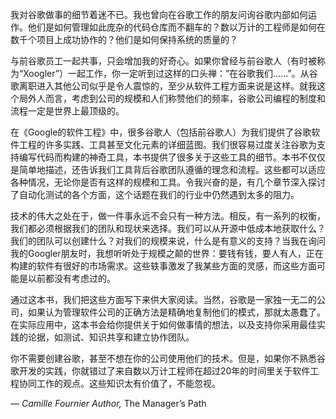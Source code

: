 
我对谷歌做事的细节着迷不已。我也曾向在谷歌工作的朋友问询谷歌内部如何运作。他们是如何管理如此庞杂的代码仓库而不翻车的？数以万计的工程师是如何在数千个项目上成功协作的？他们是如何保持系统的质量的？

与前谷歌员工一起共事，只会增加我的好奇心。如果你曾经与前谷歌人（有时被称为“Xoogler”）一起工作，你一定听到过这样的口头禅：”在谷歌我们……”。从谷歌离职进入其他公司似乎是令人震惊的，至少从软件工程方面来说是这样。就我这个局外人而言，考虑到公司的规模和人们称赞他们的频率，谷歌公司编程的制度和流程一定是世界上最顶级的。

在《Google的软件工程》中，很多谷歌人（包括前谷歌人）为我们提供了谷歌软件工程的许多实践、工具甚至文化元素的详细蓝图。我们很容易过度关注谷歌为支持编写代码而构建的神奇工具，本书提供了很多关于这些工具的细节。本书不仅仅是简单地描述，还告诉我们工具背后谷歌团队遵循的理念和流程。这些都可以适应各种情况，无论你是否有这样的规模和工具。令我兴奋的是，有几个章节深入探讨了自动化测试的各个方面，这个话题在我们的行业中仍然遇到太多的阻力。

技术的伟大之处在于，做一件事永远不会只有一种方法。相反，有一系列的权衡，我们都必须根据我们的团队和现状来选择。我们可以从开源中低成本地获取什么？我们的团队可以创建什么？对我们的规模来说，什么是有意义的支持？当我在询问我的Googler朋友时，我想听听处于规模之颠的世界：要钱有钱，要人有人，正在构建的软件有很好的市场需求。这些轶事激发了我某些方面的灵感，而这些方面可能是以前都没有考虑过的。

通过这本书，我们把这些方面写下来供大家阅读。当然，谷歌是一家独一无二的公司，如果认为管理软件公司的正确方法是精确地复制他们的模式，那就太愚蠢了。在实际应用中，这本书会给你提供关于如何做事情的想法，以及支持你采用最佳实践的论据，如测试、知识共享和建立协作团队。

你不需要创建谷歌，甚至不想在你的公司使用他们的技术。但是，如果你不熟悉谷歌开发的实践，你就错过了来自数以万计工程师在超过20年的时间里关于软件工程协同工作的观点。这些知识太有价值了，不能忽视。

*— Camille Fournier* *Author,* The Manager’s Path